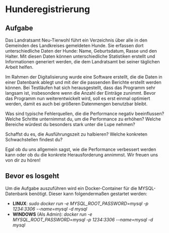 # Hunderegistrierung
## Aufgabe
Das Landratsamt Neu-Tierwohl führt ein Verzeichnis über alle in den Gemeinden des Landkreises gemeldeten Hunde. Sie erfassen dort unterschiedliche Daten der Hunde: Name, Geburtsdatum, Rasse und den Halter. Mit diesen Daten können unterschiedliche Statistiken erstellt und Informationen generiert werden, die dem Landratsamt bei seiner täglichen Arbeit helfen. 

Im Rahmen der Digitalisierung wurde eine Software erstellt, die die Daten in einer Datenbank ablegt und mit der die passenden Berichte erstellt werden können. Bei Testläufen hat sich herausgestellt, dass das Programm sehr langsam ist, insbesondere wenn die Anzahl der Einträge zunimmt. Bevor das Programm nun weiterentwickelt wird, soll es erst einmal optimiert werden, damit es auch bei größeren Datenmengen benutzbar bleibt.

Was sind typische Fehlerquellen, die die Performance negativ beeinflussen? Welche Schritte unternimmst du, um die Performance zu erhöhen? Welche Bereiche würdest du besonders stark unter die Lupe nehmen?

Schaffst du es, die Ausführungszeit zu halbieren? Welche konkreten Schwachstellen findest du?

Egal ob du uns allgemein sagst, wie die Performance verbessert werden kann oder ob du die konkrete Herausforderung annimmst. Wir freuen uns von dir zu hören!

## Bevor es losgeht
Um die Aufgabe auszuführen wird ein Docker-Container für die MYSQL-Datenbank benötigt. Dieser kann folgendermaßen gestartet werden:

- **LINUX**: *sudo docker run -e MYSQL_ROOT_PASSWORD=mysql -p 1234:3306 --name=mysql -d mysql*
- **WINDOWS** (Als Admin): *docker run -e MYSQL_ROOT_PASSWORD=mysql -p 1234:3306 --name=mysql -d mysql*